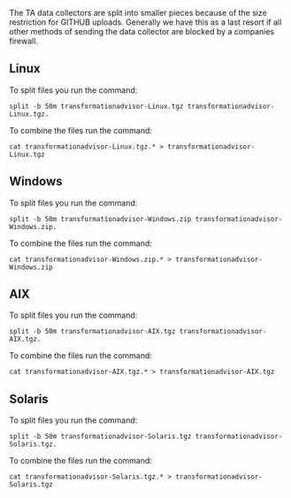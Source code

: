 The TA data collectors are split into smaller pieces because of the size restriction for GITHUB uploads. 
Generally we have this as a last resort if all other methods of sending the data collector are blocked by a companies firewall. 


Linux
---
To split files you run the command:  

`split -b 50m transformationadvisor-Linux.tgz transformationadvisor-Linux.tgz.`
  
To combine the files run the command:  

`cat transformationadvisor-Linux.tgz.* > transformationadvisor-Linux.tgz`


Windows
---

To split files you run the command:  

`split -b 50m transformationadvisor-Windows.zip transformationadvisor-Windows.zip.`
  
To combine the files run the command:

`cat transformationadvisor-Windows.zip.* > transformationadvisor-Windows.zip`


AIX
---
To split files you run the command:  

`split -b 50m transformationadvisor-AIX.tgz transformationadvisor-AIX.tgz.`
  
To combine the files run the command:  

`cat transformationadvisor-AIX.tgz.* > transformationadvisor-AIX.tgz`


Solaris
---
To split files you run the command:  

`split -b 50m transformationadvisor-Solaris.tgz transformationadvisor-Solaris.tgz.`
  
To combine the files run the command:

`cat transformationadvisor-Solaris.tgz.* > transformationadvisor-Solaris.tgz`
